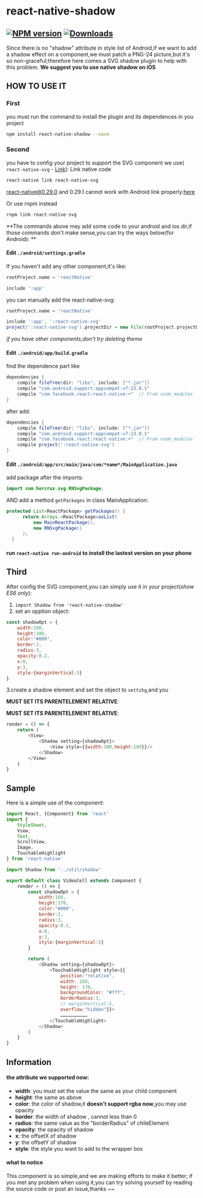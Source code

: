 # react-native-shadow
[![NPM version][npm-image]][npm-url] [![Downloads][downloads-image]][npm-url]
---

Since there is no "shadow" attribute in style list of Android,if we want to add a shadow effect on a component,we must patch a PNG-24 picture,but it's so non-graceful;therefore here comes a SVG shadow plugin to help with this problem. **We suggest you to use native shadow on iOS**

## HOW TO USE IT

### First
you must run the command to install the plugin and its dependences in you project
```bash
npm install react-native-shadow --save
``` 

### Second
you have to config your project to support the SVG component we use( `react-native-svg` - [Link](https://github.com/react-native-community/react-native-svg)):
Link native code

```bash
react-native link react-native-svg
```
react-native@0.29.0 and 0.29.1 cannot work with Android link properly:[here](https://github.com/facebook/react-native/pull/8612)

Or use rnpm instead

```bash
rnpm link react-native-svg
```

**The commands above may add some code to your android and ios dir,if those commands don't make sense,you can try the ways below(for Android): **

#### Edit  `./android/settings.gradle`

If you haven't add any other component,it's like:
```gradle
rootProject.name = 'reactNative'

include ':app'
```
you can manually add the react-native-svg:
```gradle
rootProject.name = 'reactNative'

include ':app', ':react-native-svg'
project(':react-native-svg').projectDir = new File(rootProject.projectDir, '../node_modules/react-native-svg/android')
```
*if you have other components,don't try deleting theme*

#### Edit `./android/app/build.gradle`
find the dependence part like
```gradle
dependencies {
    compile fileTree(dir: "libs", include: ["*.jar"])
    compile "com.android.support:appcompat-v7:23.0.1"
    compile "com.facebook.react:react-native:+"  // From node_modules
}
``` 
after add:
```gradle
dependencies {
    compile fileTree(dir: "libs", include: ["*.jar"])
    compile "com.android.support:appcompat-v7:23.0.1"
    compile "com.facebook.react:react-native:+"  // From node_modules
    compile project(':react-native-svg')
}
``` 
#### Edit `./android/app/src/main/java/com/*name*/MainApplication.java`
add package after the imports:
```java
import com.horcrux.svg.RNSvgPackage;
```
AND add a method `getPackages` in class MainApplication:
```java
protected List<ReactPackage> getPackages() {
      return Arrays.<ReactPackage>asList(
          new MainReactPackage(),
          new RNSvgPackage()
      );
  }
```

#### run `react-native run-android` to install the lastest version on your phone

## Third

After config the SVG component,you can simply use it in your project(*show ES6 only*):

1. `import Shadow from 'react-native-shadow'`
2. set an opption object:
```js
const shadowOpt = {
	width:100,
	height:100,
	color:"#000",
	border:2,
	radius:3,
	opacity:0.2,
	x:0,
	y:3,
	style:{marginVertical:5}
}
```
3.create a shadow element and set the object to `settihg`,and you 

**MUST SET ITS PARENTELEMENT RELATIVE**:

**MUST SET ITS PARENTELEMENT RELATIVE**:
```js
render = () => {
	return (
		<View>
			<Shadow setting={shadowOpt}>
				<View style={{width:100,height:100}}/>
			</Shadow>
		</View>
	)
}
```

## Sample
Here is a simple use of the component:
```js
import React, {Component} from 'react'
import {
	StyleSheet,
	View,
	Text,
	ScrollView,
	Image,
	TouchableHighlight
} from 'react-native'

import Shadow from '../util/shadow'

export default class VideoCell extends Component {
	render = () => {
		const shadowOpt = {
			width:160,
			height:170,
			color:"#000",
			border:2,
			radius:3,
			opacity:0.2,
			x:0,
			y:3,
			style:{marginVertical:5}
		}

		return (
			<Shadow setting={shadowOpt}>
				<TouchableHighlight style={{
					position:"relative",
					width: 160,
					height: 170,
					backgroundColor: "#fff",
					borderRadius:3,
					// marginVertical:5,
					overflow:"hidden"}}>
					…………………………
				</TouchableHighlight>
			</Shadow>
		)
	}
}
```

## Information

#### the attribute we supported now:

+ **width**: you must set the value the same as your child component
+ **height**: the same as above
+ **color**: the color of shadow,it **doesn't support rgba now**,you may use opacity
+ **border**: the width of shadow , cannot less than 0
+ **radius**: the same value as the "borderRadius" of chileElement
+ **opacity**: the opacity of shadow
+ **x**: the offsetX of shadow
+ **y**: the offsetY of shadow
+ **style**: the style you want to add to the wrapper box

#### what to notice

This component is so simple,and we are making efforts to make it better;
if you met any problem when using it,you can try solving yourself by reading the source code or post an issue,thanks ~~


[npm-url]: https://npmjs.org/package/react-native-shadow
[downloads-image]: http://img.shields.io/npm/dm/react-native-shadow.svg
[npm-image]: http://img.shields.io/npm/v/react-native-shadow.svg